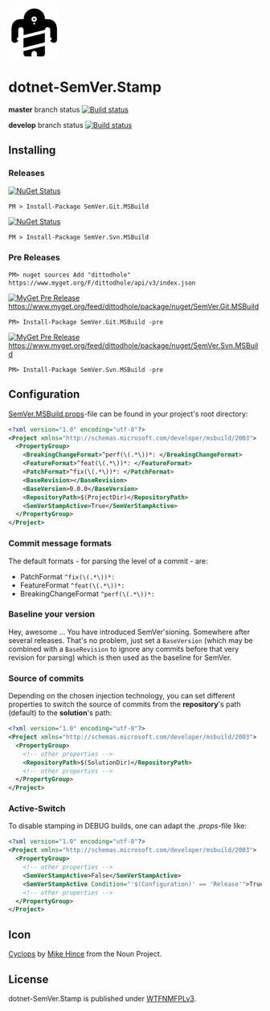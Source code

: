 ![Icon](assets/package_icon.png)

# dotnet-SemVer.Stamp

**master** branch status
[![Build status](https://ci.appveyor.com/api/projects/status/0j7qk24lhj0mh7ad?svg=true)](https://ci.appveyor.com/project/dittodhole/dotnet-semver-stamp)

**develop** branch status
[![Build status](https://ci.appveyor.com/api/projects/status/0j7qk24lhj0mh7ad/branch/develop?svg=true)](https://ci.appveyor.com/project/dittodhole/dotnet-semver-stamp/branch/develop)

## Installing

### Releases

[![NuGet Status](https://img.shields.io/nuget/v/SemVer.Git.MSBuild.svg?style=flat)](https://www.nuget.org/packages/SemVer.Git.MSBuild/)

    PM > Install-Package SemVer.Git.MSBuild

[![NuGet Status](https://img.shields.io/nuget/v/SemVer.Svn.MSBuild.svg?style=flat)](https://www.nuget.org/packages/SemVer.Svn.MSBuild/)

    PM > Install-Package SemVer.Svn.MSBuild

### Pre Releases

    PM> nuget sources Add "dittodhole" https://www.myget.org/F/dittodhole/api/v3/index.json

[![MyGet Pre Release](https://img.shields.io/myget/dittodhole/vpre/SemVer.Git.MSBuild.svg?style=flat-square)](https://www.myget.org/feed/dittodhole/package/nuget/SemVer.Git.MSBuild)
https://www.myget.org/feed/dittodhole/package/nuget/SemVer.Git.MSBuild

    PM> Install-Package SemVer.Git.MSBuild -pre

[![MyGet Pre Release](https://img.shields.io/myget/dittodhole/vpre/SemVer.Svn.MSBuild.svg?style=flat-square)](https://www.myget.org/feed/dittodhole/package/nuget/SemVer.Svn.MSBuild)
https://www.myget.org/feed/dittodhole/package/nuget/SemVer.Svn.MSBuild

    PM> Install-Package SemVer.Svn.MSBuild -pre

## Configuration

[SemVer.MSBuild.props](src/SemVer.MSBuild/content/SemVer.MSBuild.props)-file can be found in your project's root directory:

```xml
<?xml version="1.0" encoding="utf-8"?>
<Project xmlns="http://schemas.microsoft.com/developer/msbuild/2003">
  <PropertyGroup>
    <BreakingChangeFormat>^perf(\(.*\))*: </BreakingChangeFormat>
    <FeatureFormat>^feat(\(.*\))*: </FeatureFormat>
    <PatchFormat>^fix(\(.*\))*: </PatchFormat>
    <BaseRevision></BaseRevision>
    <BaseVersion>0.0.0</BaseVersion>
    <RepositoryPath>$(ProjectDir)</RepositoryPath>
    <SemVerStampActive>True</SemVerStampActive>
  </PropertyGroup>
</Project>
```

### Commit message formats

The default formats - for parsing the level of a commit - are:

- PatchFormat `^fix(\(.*\))*: `
- FeatureFormat `^feat(\(.*\))*: `
- BreakingChangeFormat `^perf(\(.*\))*: `

### Baseline your version

Hey, awesome ... You have introduced SemVer'sioning. Somewhere after several releases. That's no problem, just set a `BaseVersion` (which may be combined with a `BaseRevision` to ignore any commits before that very revision for parsing) which is then used as the baseline for SemVer.

### Source of commits

Depending on the chosen injection technology, you can set different properties to switch the source of commits from the **repository**'s path (default) to the **solution**'s path:

```xml
<?xml version="1.0" encoding="utf-8"?>
<Project xmlns="http://schemas.microsoft.com/developer/msbuild/2003">
  <PropertyGroup>
    <!-- other properties -->
    <RepositoryPath>$(SolutionDir)</RepositoryPath>
    <!-- other properties -->
  </PropertyGroup>
</Project>
```

### Active-Switch

To disable stamping in DEBUG builds, one can adapt the *.props*-file like:

```xml
<?xml version="1.0" encoding="utf-8"?>
<Project xmlns="http://schemas.microsoft.com/developer/msbuild/2003">
  <PropertyGroup>
    <!-- other properties -->
    <SemVerStampActive>False</SemVerStampActive>
    <SemVerStampActive Condition="'$(Configuration)' == 'Release'">True</SemVerStampActive>
    <!-- other properties -->
  </PropertyGroup>
</Project>
```

## Icon

[Cyclops](https://thenounproject.com/term/cyclops/60203/) by [Mike Hince](https://thenounproject.com/zer0mike) from the Noun Project.

## License

dotnet-SemVer.Stamp is published under [WTFNMFPLv3](https://github.com/dittodhole/WTFNMFPLv3).

